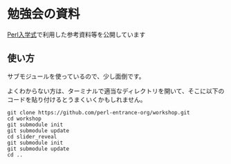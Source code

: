 # 勉強会の資料

[Perl入学式](http://www.perl-entrance.org/)で利用した参考資料等を公開しています

## 使い方
サブモジュールを使っているので、少し面倒です。

よくわからない方は、ターミナルで適当なディレクトリを開いて、そこに以下のコードを貼り付けるとうまくいくかもしれません。

    git clone https://github.com/perl-entrance-org/workshop.git
    cd workshop
    git submodule init
    git submodule update
    cd slider_reveal
    git submodule init
    git submodule update
    cd ..
    

